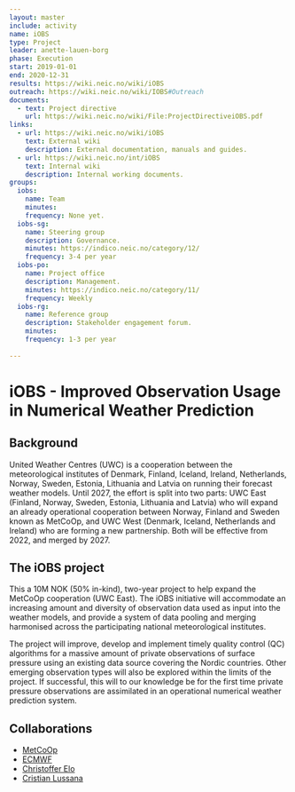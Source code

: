 ```yaml
---
layout: master
include: activity
name: iOBS
type: Project
leader: anette-lauen-borg
phase: Execution
start: 2019-01-01
end: 2020-12-31
results: https://wiki.neic.no/wiki/iOBS
outreach: https://wiki.neic.no/wiki/IOBS#Outreach
documents:
  - text: Project directive
    url: https://wiki.neic.no/wiki/File:ProjectDirectiveiOBS.pdf
links:
  - url: https://wiki.neic.no/wiki/iOBS
    text: External wiki
    description: External documentation, manuals and guides.
  - url: https://wiki.neic.no/int/iOBS
    text: Internal wiki
    description: Internal working documents.
groups:
  iobs:
    name: Team
    minutes:
    frequency: None yet.
  iobs-sg:
    name: Steering group
    description: Governance.
    minutes: https://indico.neic.no/category/12/
    frequency: 3-4 per year
  iobs-po:
    name: Project office
    description: Management.
    minutes: https://indico.neic.no/category/11/
    frequency: Weekly
  iobs-rg:
    name: Reference group
    description: Stakeholder engagement forum. 
    minutes:
    frequency: 1-3 per year
     
---
```

# iOBS - Improved Observation Usage in Numerical Weather Prediction

## Background

United Weather Centres (UWC) is a cooperation between the meteorological institutes of Denmark, Finland, Iceland, Ireland, Netherlands, Norway, Sweden, Estonia, Lithuania and Latvia on running their forecast weather models. Until 2027, the effort is split into two parts: UWC East (Finland, Norway, Sweden, Estonia, Lithuania and Latvia) who will expand an already operational cooperation between Norway, Finland and Sweden known as MetCoOp, and UWC West (Denmark, Iceland, Netherlands and Ireland) who are forming a new partnership.
Both will be effective from 2022, and merged by 2027. 

## The iOBS project

This a 10M NOK (50% in-kind), two-year project to help expand the MetCoOp cooperation (UWC East). The iOBS initiative will accommodate an increasing amount and diversity of observation data used as input into the weather models, and provide a system of data pooling and merging harmonised across the participating national meteorological institutes.

The project will improve, develop and implement timely quality control (QC) algorithms for a massive amount of private observations of surface pressure using an existing data source covering the Nordic countries. Other emerging observation types will also be explored within the limits of the project. If successful, this will to our knowledge be for the first time private pressure observations are assimilated in an operational numerical weather prediction system.

## Collaborations
 * [MetCoOp](http://metcoop.org/)
 * [ECMWF](https://www.ecmwf.int/)
 * [Christoffer Elo](https://www.met.no)
 * [Cristian Lussana](https://www.met.no)

